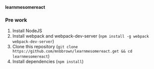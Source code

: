 **learnmesomereact**

### Pre work

  1) Install NodeJS
  2) Install webpack and webpack-dev-server (`npm install -g webpack webpack-dev-server`)
  3) Clone this repository (`git clone https://github.com/mnbbrown/learnmesomereact.get && cd learnmesomereact`)
  4) Install dependencies (`npm install`)
